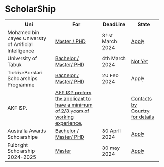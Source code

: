 # ScholarShip
<table>
  <tr>
    <th>Uni</th>
    <th>For</th>
    <th>DeadLine</th>
        <th>State</th>
  </tr>
  <tr>
    <td>Mohamed bin Zayed University of Artificial Intelligence</td>
    <td><a href = "https://mbzuai.ac.ae/">Master / PHD</a></td>
    <td>31st March 2024</td>
    <td><a href = "https://crmweb-100902.campusnexus.cloud/OnlineApplication">Apply<a/></td>
  </tr>
  <tr>
    <td>University of Tabuk</td>
    <td><a href = "https://www.ut.edu.sa/ar/Pages/default.aspx">Bachelor / Master/ PHD</a></td>
    <td> 4th March 2024</td>
    <td><a href = "https://myut.ut.edu.sa/ut/ui/guest/application_online/index/typeApplicationOnlineIndex.faces">Not Yet<a/></td>
  </tr>
  <tr>
    <td> TurkiyeBurslari Scholarships Programme</td>
    <td><a href = "https://tbbs.turkiyeburslari.gov.tr/">Bachelor / Master/ PHD</a></td>
    <td> 20 Feb 2024</td>
    <td><p href = "#">Apply<p/></td>
  </tr>
  <tr>
    <td>AKF ISP.</td>
    <td><a href = "https://the.akdn/en/what-we-do/developing-human-capacity/education/international-scholarships">AKF ISP prefers the applicant to have a minimum of 2/3 years of working experience.</a></td>
    <td></td>
    <td><a href = "https://myut.ut.edu.sa/ut/ui/guest/application_online/index/typeApplicationOnlineIndex.faces">Contacts by Country for details <a/></td>
  </tr>
  <tr>
    <td> Australia Awards Scholarshipe </td>
    <td><a href = "https://oasis.dfat.gov.au/">Bachelor / Master/ PHD</a></td>
    <td> 30 April 2024</td>
    <td><a href = "https://oasis.dfat.gov.au/">Apply<a/></td>
  </tr>
<tr>
    <td> Fulbright Scholarship 2024-2025 </td>
    <td><a href = "https://apply.iie.org/account/login?r=https%3a%2f%2fapply.iie.org%2fapply%2ffrm%3ff832852e-ae54-4fa4-9e14-27101142852f&cookie=1" > Master</a></td>
    <td> 30 may 2024</td>
    <td><a href = "https://apply.iie.org/account/login?r=https%3a%2f%2fapply.iie.org%2fapply%2ffrm%3ff832852e-ae54-4fa4-9e14-27101142852f&cookie=1">Apply<a/></td>
  </tr>
</table>

